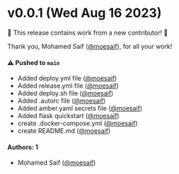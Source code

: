 # v0.0.1 (Wed Aug 16 2023)

:tada: This release contains work from a new contributor! :tada:

Thank you, Mohamed Saif ([@moesaif](https://github.com/moesaif)), for all your work!

#### ⚠️ Pushed to `main`

- Added deploy.yml file ([@moesaif](https://github.com/moesaif))
- Added release.yml file ([@moesaif](https://github.com/moesaif))
- Added deploy.sh file ([@moesaif](https://github.com/moesaif))
- Added .autorc file ([@moesaif](https://github.com/moesaif))
- Added amber.yaml secrets file ([@moesaif](https://github.com/moesaif))
- Added flask quickstart ([@moesaif](https://github.com/moesaif))
- create .docker-compose.yml ([@moesaif](https://github.com/moesaif))
- create README.md ([@moesaif](https://github.com/moesaif))

#### Authors: 1

- Mohamed Saif ([@moesaif](https://github.com/moesaif))
